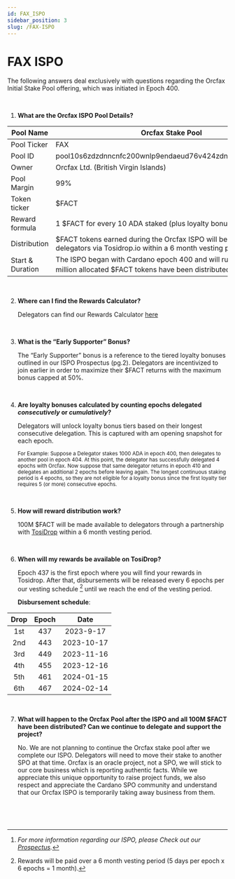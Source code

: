 ```yaml
---
id: FAX_ISPO
sidebar_position: 3
slug: /FAX-ISPO
---
```


# FAX ISPO


The following answers deal exclusively with questions regarding the Orcfax Initial Stake Pool offering, which was initiated in Epoch 400.

&nbsp;

1. **What are the Orcfax ISPO Pool Details?**

| Pool Name | Orcfax Stake Pool |
| ----------- | ----------- |
| Pool Ticker | FAX |
| Pool ID | pool10s6zdzdnncnfc200wnlp9endaeud76v424zdnurx9askwshm02x |
| Owner | Orcfax Ltd. (British Virgin Islands) |
| Pool Margin | 99% |
| Token ticker | $FACT |
| Reward formula | 1 $FACT for every 10 ADA staked (plus loyalty bonuses per epoch) |
| Distribution | $FACT tokens earned during the Orcfax ISPO will become available to delegators via Tosidrop.io within a 6 month vesting period. |
| Start & Duration | The ISPO began with Cardano epoch 400 and will run until the 100 million allocated $FACT tokens have been distributed [^1]. | 

&nbsp;

2. **Where can I find the Rewards Calculator?** 
    
    Delegators can find our Rewards Calculator [here](https://rewards.orcfax.io/)

&nbsp;

3. **What is the “Early Supporter” Bonus?**

    The “Early Supporter” bonus is a reference to the tiered loyalty bonuses outlined in our ISPO Prospectus (pg.2). Delegators are incentivized to join earlier in order to maximize their $FACT returns with the maximum bonus capped at 50%.

&nbsp;

4. **Are loyalty bonuses calculated by counting epochs delegated *consecutively* or *cumulatively*?**

    Delegators will unlock loyalty bonus tiers based on their longest consecutive delegation. This is captured with am opening snapshot for each epoch. 
    
    <sub>For Example: Suppose a Delegator stakes 1000 ADA in epoch 400, then delegates to another pool in epoch 404. At this point, the delegator has successfully delegated 4 epochs with Orcfax. Now suppose that same delegator returns in epoch 410 and delegates an additional 2 epochs before leaving again. The longest continuous staking period is 4 epochs, so they are not eligible for a loyalty bonus since the first loyalty tier requires 5 (or more) consecutive epochs.</sub>

&nbsp;

5. **How will reward distribution work?**
    
    100M $FACT will be made available to delegators through a partnership with [TosiDrop](https://www.tosidrop.io/) within a 6 month vesting period.

&nbsp;

6. **When will my rewards be available on TosiDrop?**
    
    Epoch 437 is the first epoch where you will find your rewards in Tosidrop. After that, disbursements will be released every 6 epochs per our vesting schedule [^2] until we reach the end of the vesting period.

    **Disbursement schedule**:

| Drop | Epoch | Date |
| :-----: | :-----:| :-----: |
| 1st | 437 | 2023-9-17 |
| 2nd | 443 | 2023-10-17 |
| 3rd | 449 | 2023-11-16 |
| 4th | 455 | 2023-12-16 |
| 5th | 461 | 2024-01-15 |
| 6th | 467 | 2024-02-14 |

&nbsp;

7. **What will happen to the Orcfax Pool after the ISPO and all 100M $FACT have been distributed? Can we continue to delegate and support the project?**

    No. We are not planning to continue the Orcfax stake pool after we complete our ISPO. Delegators will need to move their stake to another SPO at that time. Orcfax is an oracle project, not a SPO, we will stick to our core business which is reporting authentic facts. While we appreciate this unique opportunity to raise project funds, we also respect and appreciate the Cardano SPO community and understand that our Orcfax ISPO is temporarily taking away business from them.

&nbsp;

&nbsp;

[^1]: *For more information regarding our ISPO, please Check out our [Prospectus](https://orcfax.io/#ispo).*

[^2]: Rewards will be paid over a 6 month vesting period (5 days per epoch x 6 epochs = 1 month).